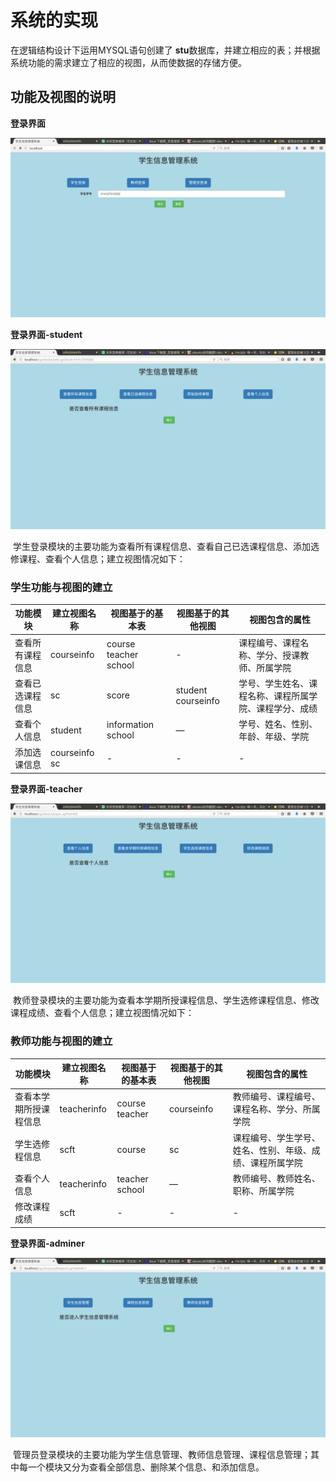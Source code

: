 # 系统的实现
 
  在逻辑结构设计下运用MYSQL语句创建了 **stu**数据库，并建立相应的表；并根据系统功能的需求建立了相应的视图，从而使数据的存储方便。
  
## 功能及视图的说明
 
 **登录界面**
    
![load](./img/load.png)


 
 **登录界面-student**

![load-stu](./img/load-stu.png)

  学生登录模块的主要功能为查看所有课程信息、查看自己已选课程信息、添加选修课程、查看个人信息；建立视图情况如下：
 
### 学生功能与视图的建立

|功能模块|建立视图名称|视图基于的基本表|视图基于的其他视图|视图包含的属性
|-------|-----------|------------|-------------|---------------|
|查看所有课程信息|courseinfo|course teacher school|-|课程编号、课程名称、学分、授课教师、所属学院
|查看已选课程信息|sc| score |student courseinfo|学号、学生姓名、课程名称、课程所属学院、课程学分、成绩
|查看个人信息|student|information school|—|学号、姓名、性别、年龄、年级、学院
|添加选课信息|courseinfo sc|-|-|-|



 **登录界面-teacher**

![load-tea](./img/load-tea.png)

  教师登录模块的主要功能为查看本学期所授课程信息、学生选修课程信息、修改课程成绩、查看个人信息；建立视图情况如下：
 
### 教师功能与视图的建立

|功能模块|建立视图名称|视图基于的基本表|视图基于的其他视图|视图包含的属性
|-------|-----------|------------|-------------|---------------|
|查看本学期所授课程信息|teacherinfo|course teacher|courseinfo |教师编号、课程编号、课程名称、学分、所属学院
|学生选修程信息|scft| course |sc|课程编号、学生学号、姓名、性别、年级、成绩、课程所属学院
|查看个人信息|teacherinfo|teacher school|—|教师编号、教师姓名、职称、所属学院
|修改课程成绩|scft|-|-|-|


**登录界面-adminer**

![load-adm](./img/load-adm.png)

  管理员登录模块的主要功能为学生信息管理、教师信息管理、课程信息管理；其中每一个模块又分为查看全部信息、删除某个信息、和添加信息。

 
